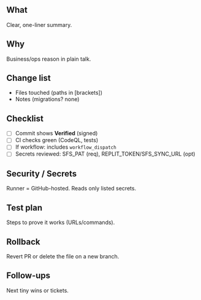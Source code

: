 ## What
Clear, one-liner summary.

## Why
Business/ops reason in plain talk.

## Change list
- Files touched (paths in [brackets])
- Notes (migrations? none)

## Checklist
- [ ] Commit shows **Verified** (signed)
- [ ] CI checks green (CodeQL, tests)
- [ ] If workflow: includes `workflow_dispatch`
- [ ] Secrets reviewed: SFS_PAT (req), REPLIT_TOKEN/SFS_SYNC_URL (opt)

## Security / Secrets
Runner = GitHub-hosted. Reads only listed secrets.

## Test plan
Steps to prove it works (URLs/commands).

## Rollback
Revert PR or delete the file on a new branch.

## Follow-ups
Next tiny wins or tickets.
